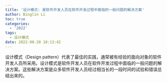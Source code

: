 ```yaml
---
title: '设计模式: 是软件开发人员在软件开发过程中面临的一般问题的解决方案'
author: Binglin Li
toc: true
categories:
  - '2022'
tags:
  - 设计模式
date: 2022-08-28 18:13:42
---
```


设计模式（Design pattern）代表了最佳的实践，通常被有经验的面向对象的软件开发人员所采用。设计模式是软件开发人员在软件开发过程中面临的一般问题的解决方案。这些解决方案是众多软件开发人员经过相当长的一段时间的试验和错误总结出来的。
